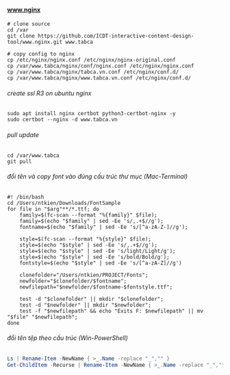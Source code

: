 #### www.nginx
```command
# clone source
cd /var
git clone https://github.com/ICDT-interactive-content-design-tool/www.nginx.git www.tabca

# copy config to nginx
cp /etc/nginx/nginx.conf /etc/nginx/nginx-original.conf
cp /var/www.tabca/nginx/conf/nginx.conf /etc/nginx/nginx.conf
cp /var/www.tabca/nginx/tabca.vn.conf /etc/nginx/conf.d/
cp /var/www.tabca/nginx/www.tabca.vn.conf /etc/nginx/conf.d/
```
###### create ssl R3 on ubuntu nginx
```command
sudo apt install nginx certbot python3-certbot-nginx -y
sudo certbot --nginx -d www.tabca.vn
```
###### pull update
```command
cd /var/www.tabca
git pull
```
###### đổi tên và copy font vào đúng cấu trúc thư mục (Mac-Terminal)
```command
#! /bin/bash
cd /Users/ntkien/Downloads/FontSample
for file in "$arg"**/*.ttf; do
    family=$(fc-scan --format "%{family}" $file);
    family=$(echo "$family" | sed -Ee 's/,.+$//g');
    fontname=$(echo "$family" | sed -Ee 's/[^a-zA-Z-]//g');
            
    style=$(fc-scan --format "%{style}" $file);
    style=$(echo "$style" | sed -Ee 's/,.+$//g');
    style=$(echo "$style" | sed -Ee 's/light/Light/g');
    style=$(echo "$style" | sed -Ee 's/bold/Bold/g');
    fontstyle=$(echo "$style" | sed -Ee 's/[^a-zA-Z]//g')

    clonefolder="/Users/ntkien/PROJECT/Fonts";
    newfolder="$clonefolder/$fontname";
    newfilepath="$newfolder/$fontname-$fontstyle.ttf";
    
    test -d "$clonefolder" || mkdir "$clonefolder";
    test -d "$newfolder" || mkdir "$newfolder";
    test -f "$newfilepath" && echo "Exits F: $newfilepath" || mv "$file" "$newfilepath";
done
```
###### đổi tên tệp theo cấu trúc (Win-PowerShell)
```PowerShell
Ls | Rename-Item -NewName { >_.Name -replace "_","" }
Get-ChildItem -Recurse | Rename-Item -NewName { >_.Name -replace "_","" }
```

